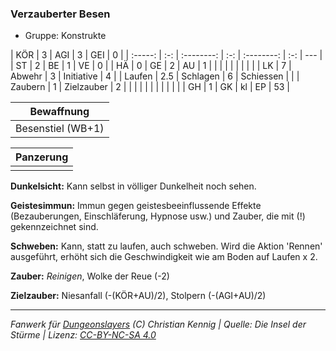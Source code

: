 ### Verzauberter Besen

- Gruppe: Konstrukte

|   KÖR   |  3  |    AGI     |  3  |    GEI     |  0  |
| :-----: | :-: | :--------: | :-: | :--------: | :-: | --- |
|   ST    |  2  |     BE     |  1  |     VE     |  0  |
|   HÄ    |  0  |     GE     |  2  |     AU     |  1  |
|         |     |            |     |            |     |     |
|   LK    |  7  |   Abwehr   |  3  | Initiative |  4  |
| Laufen  | 2.5 |  Schlagen  |  6  | Schiessen  |     |
| Zaubern |  1  | Zielzauber |  2  |            |     |
|         |     |            |     |            |     |     |
|   GH    |  1  |     GK     | kl  |     EP     | 53  |

|    Bewaffnung     |
| :---------------: |
| Besenstiel (WB+1) |

| Panzerung |
| :-------: |
|           |

**Dunkelsicht:** Kann selbst in völliger Dunkelheit noch sehen.

**Geistesimmun:** Immun gegen geistesbeeinflussende Effekte (Bezauberungen, Einschläferung, Hypnose usw.) und Zauber, die mit (!) gekennzeichnet sind.

**Schweben:** Kann, statt zu laufen, auch schweben. Wird die Aktion 'Rennen' ausgeführt, erhöht sich die Geschwindigkeit wie am Boden auf Laufen x 2.

**Zauber:** _Reinigen_, Wolke der Reue (-2)

**Zielzauber:** Niesanfall (-(KÖR+AU)/2), Stolpern (-(AGI+AU)/2)

---

_Fanwerk für [Dungeonslayers](https://www.dungeonslayers.net/) (C) Christian Kennig | Quelle: Die Insel der Stürme | Lizenz: [CC-BY-NC-SA 4.0](https://creativecommons.org/licenses/by-nc-sa/4.0/deed.de)_
